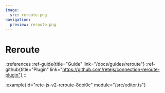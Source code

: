 ```yaml
---
image:
  src: reroute.png
navigation:
  preview: reroute.png
---
```


# Reroute

::references
:ref-guide{title="Guide" link="/docs/guides/reroute"}
:ref-github{title="Plugin" link="https://github.com/retejs/connection-reroute-plugin"}
::

:example{id="rete-js-v2-reroute-8doi0c" module="/src/editor.ts"}
